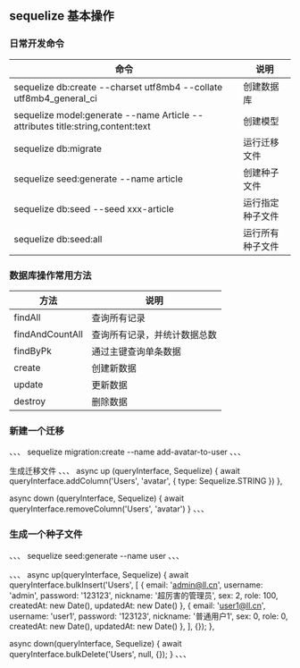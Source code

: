 ## sequelize 基本操作

### 日常开发命令

| 命令                                                                           | 说明             |
| ------------------------------------------------------------------------------ | ---------------- |
| sequelize db:create --charset utf8mb4 --collate utf8mb4_general_ci             | 创建数据库       |
| sequelize model:generate --name Article --attributes title:string,content:text | 创建模型         |
| sequelize db:migrate                                                           | 运行迁移文件     |
| sequelize seed:generate --name article                                         | 创建种子文件     |
| sequelize db:seed --seed xxx-article                                           | 运行指定种子文件 |
| sequelize db:seed:all                                                          | 运行所有种子文件 |

### 数据库操作常用方法

| 方法            | 说明                         |
| --------------- | ---------------------------- |
| findAll         | 查询所有记录                 |
| findAndCountAll | 查询所有记录，并统计数据总数 |
| findByPk        | 通过主键查询单条数据         |
| create          | 创建新数据                   |
| update          | 更新数据                     |
| destroy         | 删除数据                     |

### 新建一个迁移
、、、
sequelize migration:create --name add-avatar-to-user
、、、

生成迁移文件
、、、
async up (queryInterface, Sequelize) {
  await queryInterface.addColumn('Users', 'avatar', {
    type: Sequelize.STRING
  })
},

async down (queryInterface, Sequelize) {
  await queryInterface.removeColumn('Users', 'avatar')
}
、、、


### 生成一个种子文件
、、、
sequelize seed:generate --name user
、、、

、、、
async up(queryInterface, Sequelize) {
  await queryInterface.bulkInsert('Users', [
    {
      email: 'admin@ll.cn',
      username: 'admin',
      password: '123123',
      nickname: '超厉害的管理员',
      sex: 2,
      role: 100,
      createdAt: new Date(),
      updatedAt: new Date()
    },
    {
      email: 'user1@ll.cn',
      username: 'user1',
      password: '123123',
      nickname: '普通用户1',
      sex: 0,
      role: 0,
      createdAt: new Date(),
      updatedAt: new Date()
    },
  ], {});
},

async down(queryInterface, Sequelize) {
  await queryInterface.bulkDelete('Users', null, {});
}
、、、